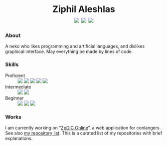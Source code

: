<div align="center">
<h1>
  Ziphil Aleshlas<br>
  <a href="https://twitter.com/Ziphil"><img src="https://img.shields.io/twitter/follow/Ziphil?label=Twitter&logo=twitter&logoColor=white&labelColor=1DA1F2&color=555555&style=flat"></a>
  <a href="https://github.com/Ziphil"><img src="https://img.shields.io/github/followers/Ziphil?label=Github&logo=github&logoColor=white&labelColor=24292E&color=555555&style=flat"></a>
  <a href="http://ziphil.com"><img src="https://img.shields.io/badge/-My%20Website-white?color=5966A6&style=flat"></a>
</h1>
</div>


### About
A neko who likes programming and artificial languages, and dislikes graphical interface.
May everything be made by lines of code.

### Skills
<dl>
  <dt>Proficient</dt>
  <dd>
    <img src="https://img.shields.io/badge/-TypeScript-007ACC.svg?logo=typescript&logoColor=white&style=flat">
    <img src="https://img.shields.io/badge/-Groovy-4298B8.svg?logo=groovy&logoColor=white&style=flat">
    <img src="https://img.shields.io/badge/-Ruby-CC342D.svg?logo=ruby&logoColor=white&style=flat">
    <img src="https://img.shields.io/badge/-HTML-E34F26.svg?logo=html5&logoColor=white&style=flat">
    <img src="https://img.shields.io/badge/-SCSS-CC6699.svg?logo=sass&logoColor=white&style=flat">
  </dd>
  <dt>Intermediate</dt>
  <dd>
    <img src="https://img.shields.io/badge/-Java-007396.svg?logo=java&logoColor=white&style=flat">
    <img src="https://img.shields.io/badge/-Haskell-5D4F85.svg?logo=haskell&logoColor=white&style=flat">
  </dd>
  <dt>Beginner</dt>
  <dd>
    <img src="https://img.shields.io/badge/-Kotlin-0095D5.svg?logo=kotlin&logoColor=white&style=flat">
    <img src="https://img.shields.io/badge/-C%23-239120.svg?logo=c-sharp&logoColor=white&style=flat">
    <img src="https://img.shields.io/badge/-Python-3776AB.svg?logo=python&logoColor=white&style=flat">
  </dd>
</dl>

### Works
I am currently working on “[ZpDIC Online](https://github.com/Ziphil/ZpdicOnlineNova)”, a web application for conlangers.
See also [my repository list](https://github.com/Ziphil/Repositories).
This is a curated list of my repositories with brief explanations.
